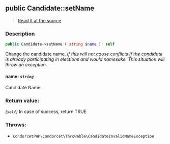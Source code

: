 ## public Candidate::setName

> [Read it at the source](https://github.com/julien-boudry/Condorcet/blob/master/src/Candidate.php#L93)

### Description    

```php
public Candidate->setName ( string $name ): self
```

Change the candidate name.
*If this will not cause conflicts if the candidate is already participating in elections and would namesake. This situation will throw an exception.*
    

#### **name:** *`string`*   
Candidate Name.    


### Return value:   

*(`self`)* In case of success, return TRUE



### Throws:   

* ```CondorcetPHP\Condorcet\Throwable\CandidateInvalidNameException``` 
